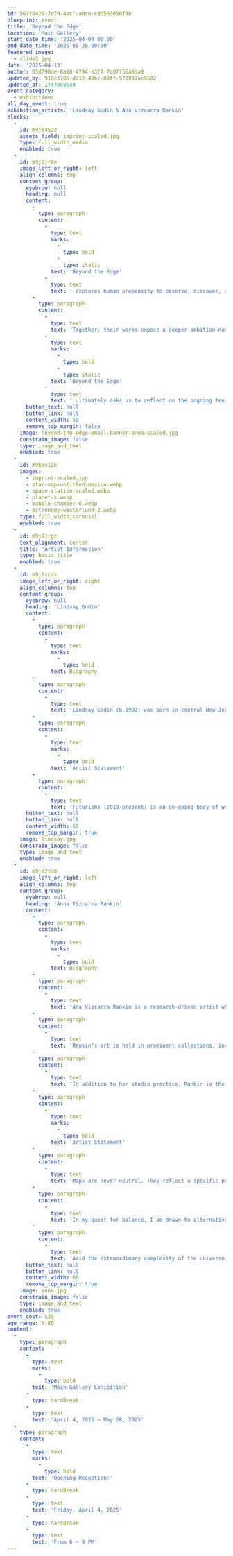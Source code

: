 ```yaml
---
id: 567f6429-7cf9-4ecf-a0ce-c9d503656f88
blueprint: event
title: 'Beyond the Edge'
location: 'Main Gallery'
start_date_time: '2025-04-04 00:00'
end_date_time: '2025-05-28 00:00'
featured_image:
  - slide2.jpg
date: '2025-04-13'
author: 05d798de-8a18-4794-a3f7-7c07f56a8da9
updated_by: 916c3785-d212-40bc-89ff-572097ac9582
updated_at: 1747058640
event_category:
  - exhibitions
all_day_event: true
exhibition_artists: 'Lindsay Godin & Ana Vizcarra Rankin'
blocks:
  -
    id: m9j84522
    assets_field: imprint-scaled.jpg
    type: full_width_media
    enabled: true
  -
    id: m9j8jr8e
    image_left_or_right: left
    align_columns: top
    content_group:
      eyebrow: null
      heading: null
      content:
        -
          type: paragraph
          content:
            -
              type: text
              marks:
                -
                  type: bold
                -
                  type: italic
              text: 'Beyond the Edge'
            -
              type: text
              text: ' explores human propensity to observe, discover, and then control space, both terrestrial and cosmic. Ana Vizcarra Rankin’s paintings challenge the supposed objectivity of maps, revealing how they reflect power structures and shape our understanding of place. By reimagining erased histories and offering alternative perspectives—such as unconventional map orientations and cosmic reinterpretations—she invites viewers to question dominant narratives and consider new ways of seeing. Lindsay Godin’s Futurisms photography series examines humanity’s enduring fascination with uncharted territories, from early celestial observations to modern space exploration. Her work highlights how technological advancements—such as telescopes and rockets—extend our reach beyond Earth, transforming observation into an act of possession. By exploring the tension between curiosity and control, Futurisms reflects on the relentless human impulse to claim the unknown.'
        -
          type: paragraph
          content:
            -
              type: text
              text: 'Together, their works expose a deeper ambition—not just to observe, but to claim both physical and conceptual spaces. '
            -
              type: text
              marks:
                -
                  type: bold
                -
                  type: italic
              text: 'Beyond the Edge'
            -
              type: text
              text: ' ultimately asks us to reflect on the ongoing tension between the nature of preservation and technological progress. Through these perspectives, the exhibition encourages both wonder and responsibility, reminding us of our power to shape the future of our planet and beyond.'
      button_text: null
      button_link: null
      content_width: 50
      remove_top_margin: false
    image: beyond-the-edge-email-banner-anna-scaled.jpg
    constrain_image: false
    type: image_and_text
    enabled: true
  -
    id: m9kae19h
    images:
      - imprint-scaled.jpg
      - star-map-untitled-mexico.webp
      - space-station-scaled.webp
      - planet-x.webp
      - bubble-chamber-6.webp
      - astronomy-westerlund-2.webp
    type: full_width_carousel
    enabled: true
  -
    id: m9j91rgz
    text_alignment: center
    title: 'Artist Information'
    type: basic_title
    enabled: true
  -
    id: m9j8xcds
    image_left_or_right: right
    align_columns: top
    content_group:
      eyebrow: null
      heading: 'Lindsay Godin'
      content:
        -
          type: paragraph
          content:
            -
              type: text
              marks:
                -
                  type: bold
              text: Biography
        -
          type: paragraph
          content:
            -
              type: text
              text: 'Lindsay Godin (b.1992) was born in central New Jersey and got her MA & MFA in Studio Arts (emphasis in Photography) at the University of Iowa in 2018. She researches photography curricula and is a fine arts documentary photographer. Her photography sheds awareness of contemporary cultural norms and political values and how these effect society on the macro scale. Lindsay was the recipient of PDN’s 2017 Photo Annual Award for her student work. Her work is also on permanent collection at the Albright-Knox Gallery in New York and with other work having been exhibited nationally and internationally. As of August 2020, Lindsay is the Photography Coordinator and an Assistant Professor of Photography and Design at Valdosta State University in Georgia.'
        -
          type: paragraph
          content:
            -
              type: text
              marks:
                -
                  type: bold
              text: 'Artist Statement'
        -
          type: paragraph
          content:
            -
              type: text
              text: 'Futurisms (2019-present) is an on-going body of work that aims to encapsulate mankind’s preoccupation with uncharted territories. Dating back to the earliest sightings by ancient civilizations to the present day, mankind has continuously observed, imprinted, and has attempted to dominate unclaimed landscapes. As humankind evolved, this preoccupation expanded to extraterrestrial territories due to the invention of the telescope and the advancement of the rocket machine. Today, this machine is now a sophisticated extension of mankind’s intellect: an artificial observer yearning to explore territories which are beyond mankind’s physical abilities. The images in Futurisms shed light on the endless continuum of mankind’s propensity and instinctive motive to ultimately claim the unexplored territories beyond planet Earth.'
      button_text: null
      button_link: null
      content_width: 66
      remove_top_margin: true
    image: lindsay.jpg
    constrain_image: false
    type: image_and_text
    enabled: true
  -
    id: m9j92td0
    image_left_or_right: left
    align_columns: top
    content_group:
      eyebrow: null
      heading: 'Anna Vizcarra Rankin'
      content:
        -
          type: paragraph
          content:
            -
              type: text
              marks:
                -
                  type: bold
              text: Biography
        -
          type: paragraph
          content:
            -
              type: text
              text: 'Ana Vizcarra Rankin is a research-driven artist whose work explores themes of mapping, data visualization, and our connection to the universe. Born in Uruguay and raised in both South and North America, Rankin creates perceptual art that investigates the intersections of science, history, and culture. Her work, which ranges from monumental canvases to delicate, diminutive objects, considers events that occur in subatomic spacetime all the way to global and cosmic perspectives.'
        -
          type: paragraph
          content:
            -
              type: text
              text: 'Rankin’s art is held in prominent collections, including the Pennsylvania Academy of the Fine Arts Museum, Brandywine River Museum of Art, and the Uruguay Cultural Foundation for the Arts. She has exhibited internationally in venues such as the Montclair Art Museum in NJ, Centro de Memoria Paz y Reconciliación in Bogotá, and Cherry Street Pier in Philadelphia. She has participated in artist residencies in Ecuador, Italy, and Mexico. Awards received include a Project Stream Grant from the Pennsylvania Council on the Arts, the Creative Capital x Skoll Grant, and the Judy McGregor Caldwell Purchase Prize.'
        -
          type: paragraph
          content:
            -
              type: text
              text: 'In addition to her studio practice, Rankin is the founder of BrobDinGnag International, a curatorial exchange program fostering cross-cultural dialogue and ecological awareness. She holds an MFA from the Pennsylvania Academy of the Fine Arts and a BA in Art History from Temple University. Currently, she teaches at the University of North Carolina Wilmington.'
        -
          type: paragraph
          content:
            -
              type: text
              marks:
                -
                  type: bold
              text: 'Artist Statement'
        -
          type: paragraph
          content:
            -
              type: text
              text: 'Maps are never neutral. They reflect a specific point of view, which shapes what they ultimately communicate. My work interrogates these perspectives, challenging narratives imposed by colonial powers and imagining a reality where erasure gives way to reinterpretation. This inquiry is grounded in the human experience — ever evolving, imperfect yet perfectible, flawed but full of potential.'
        -
          type: paragraph
          content:
            -
              type: text
              text: 'In my quest for balance, I am drawn to alternative views of our world: maps with Antarctica at the top, subatomic explosions that mimic unfurling ferns, and dark spaces filled with renamed constellations, framed by developing horizons. The availability of information and the ways it is conveyed fascinate me. Inherent biases, such as North/South orientation, or interpretive methods like false-color rendering, provide a starting point for exploring our relationship to visual language and physicality.'
        -
          type: paragraph
          content:
            -
              type: text
              text: 'Amid the extraordinary complexity of the universe, our planet stands alone as a living ecosystem. I want to inspire wonder and action: to encourage people to revel in dark skies and see the stars, to plant more trees than we harvest, to advocate for water clean enough to swim in, drink, and sustain biodiversity. My artwork translates these aspirations into a visual language that expresses what my words cannot.'
      button_text: null
      button_link: null
      content_width: 66
      remove_top_margin: true
    image: anna.jpg
    constrain_image: false
    type: image_and_text
    enabled: true
event_cost: $35
age_range: 8-80
content:
  -
    type: paragraph
    content:
      -
        type: text
        marks:
          -
            type: bold
        text: 'Main Gallery Exhibition'
      -
        type: hardBreak
      -
        type: text
        text: 'April 4, 2025 – May 28, 2025'
  -
    type: paragraph
    content:
      -
        type: text
        marks:
          -
            type: bold
        text: 'Opening Reception:'
      -
        type: hardBreak
      -
        type: text
        text: 'Friday, April 4, 2025'
      -
        type: hardBreak
      -
        type: text
        text: 'From 6 — 9 PM'
---
```

